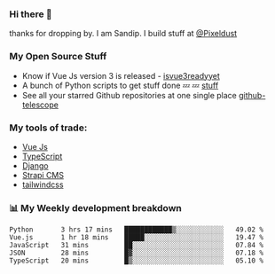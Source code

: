 ### Hi there 👋

thanks for dropping by.
I am Sandip. I build stuff at [@Pixeldust](github.com/pixeldust-in/)

###  **My Open Source Stuff**

 - Know if Vue Js version 3 is released -  [isvue3readyyet](https://github.com/sandiprb/isvue3readyyet)
 - A bunch of Python scripts to get stuff done 💤 💤 [stuff](https://github.com/sandiprb/stuff)
 - See all your starred Github repositories at one single place [github-telescope](https://github.com/sandiprb/github-telescope)



###  **My tools of trade:**
 - [Vue Js](https://github.com/vuejs/vue/)
 - [TypeScript](https://github.com/microsoft/TypeScript)
 - [Django](github.com/django/django)
 - [Strapi CMS](github.com/strapi/strapi)
 - [tailwindcss](https://github.com/tailwindlabs/tailwindcss)


###  📊 **My Weekly development breakdown**
<!--START_SECTION:waka-->
```text
Python       3 hrs 17 mins   ████████████▒░░░░░░░░░░░░   49.02 % 
Vue.js       1 hr 18 mins    █████░░░░░░░░░░░░░░░░░░░░   19.47 % 
JavaScript   31 mins         ██░░░░░░░░░░░░░░░░░░░░░░░   07.84 % 
JSON         28 mins         █▓░░░░░░░░░░░░░░░░░░░░░░░   07.18 % 
TypeScript   20 mins         █▒░░░░░░░░░░░░░░░░░░░░░░░   05.10 % 
```
<!--END_SECTION:waka-->

